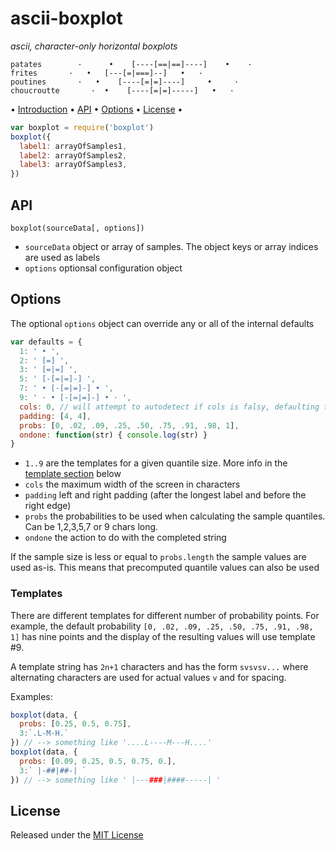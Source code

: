 <!-- markdownlint-disable MD004 MD007 MD010 MD041  MD022 MD024  MD032 MD036 -->
# ascii-boxplot

*ascii, character-only horizontal boxplots*

```text
patates        ·      •    [----[==|==]----]    •    ·
frites       ·   •   [---[=|===]--]   •   ·
poutines       ·   •    [----[=|=]----]     •     ·
choucroutte       ·  •    [----[=|=]-----]   •   ·
```

• [Introduction](#Introduction) • [API](#API) • [Options](#Options) • [License](#license) •

```javascript
var boxplot = require('boxplot')
boxplot({
  label1: arrayOfSamples1,
  label2: arrayOfSamples2,
  label3: arrayOfSamples3,
})
```

## API

`boxplot(sourceData[, options])`

* `sourceData` object or array of samples. The object keys or array indices are used as labels
* `options` optionsal configuration object

## Options

The optional `options` object can override any or all of the internal defaults

```javascript
var defaults = {
  1: ' • ',
  2: ' [=] ',
  3: ' [=|=] ',
  5: ' [-[=|=]-] ',
  7: ' • [-[=|=]-] • ',
  9: ' · • [-[=|=]-] • · ',
  cols: 0, // will attempt to autodetect if cols is falsy, defaulting to 80
  padding: [4, 4],
  probs: [0, .02, .09, .25, .50, .75, .91, .98, 1],
  ondone: function(str) { console.log(str) }
}
```

* `1..9` are the templates for a given quantile size. More info in the [template section](#templlate) below
* `cols` the maximum width of the screen in characters
* `padding` left and right padding (after the longest label and before the right edge)
* `probs` the probabilities to be used when calculating the sample quantiles. Can be 1,2,3,5,7 or 9 chars long.
* `ondone` the action to do with the completed string

If the sample size is less or equal to `probs.length` the sample values are used as-is.
This means that precomputed quantile values can also be used

### Templates

There are different templates for different number of probability points.
For example, the default probability `[0, .02, .09, .25, .50, .75, .91, .98, 1]`
has nine points and the display of the resulting values will use template #9.

A template string has `2n+1` characters and has the form `svsvsv...`
where alternating characters are used for actual values `v` and for spacing.

Examples:

```javascript
boxplot(data, {
  probs: [0.25, 0.5, 0.75],
  3:`.L-M-H.`
}) // --> something like '....L----M---H....'
boxplot(data, {
  probs: [0.09, 0.25, 0.5, 0.75, 0.],
  3:` |-##|##-| `
}) // --> something like ' |---###|####-----| '
```

## License

Released under the [MIT License](http://www.opensource.org/licenses/MIT)
